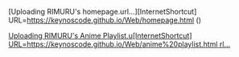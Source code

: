 [Uploading RIMURU's homepage.url…][InternetShortcut]
URL=https://keynoscode.github.io/Web/homepage.html
()

[Uploading RIMURU's Anime Playlist.u[InternetShortcut]
URL=https://keynoscode.github.io/Web/anime%20playlist.html
rl…]()

